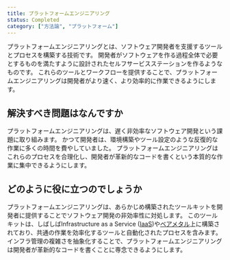 ```yaml
---
title: プラットフォームエンジニアリング
status: Completed
category: ["方法論", "プラットフォーム"]
---
```


プラットフォームエンジニアリングとは、ソフトウェア開発者を支援するツールとプロセスを構築する技術です。
開発者がソフトウェアを作る過程全体で必要とするものを満たすように設計されたセルフサービスステーションを作るようなものです。
これらのツールとワークフローを提供することで、プラットフォームエンジニアリングは開発者がより速く、より効率的に作業できるようにします。

## 解決すべき問題はなんですか

プラットフォームエンジニアリングは、遅く非効率なソフトウェア開発という課題に取り組みます。
かつて開発者は、環境構築やツール設定のような反復的な作業に多くの時間を費やしていました。
プラットフォームエンジニアリングはこれらのプロセスを合理化し、開発者が革新的なコードを書くという本質的な作業に集中できるようにします。

## どのように役に立つのでしょうか

プラットフォームエンジニアリングは、あらかじめ構築されたツールキットを開発者に提供することでソフトウェア開発の非効率性に対処します。
このツールキットは、しばしばInfrastructure as a Service ([IaaS](/infrastructure-as-a-service/))や[ベアメタル](/bare-metal-machine/)上に構築されており、共通の作業を効率化するツールと自動化されたプロセスを含みます。
インフラ管理の複雑さを抽象化することで、プラットフォームエンジニアリングは開発者が革新的なコードを書くことに専念できるようにします。
